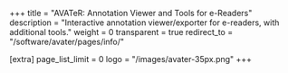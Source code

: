 +++
title = "AVATeR: Annotation Viewer and Tools for e-Readers"
description = "Interactive annotation viewer/exporter for e-readers, with additional tools."
weight = 0
transparent = true
redirect_to = "/software/avater/pages/info/"

[extra]
page_list_limit = 0
logo = "/images/avater-35px.png"
+++
